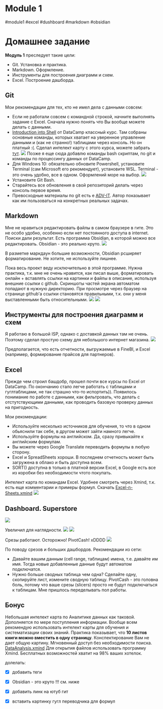 # Module 1
#module1 #excel #dushboard #markdown #obsidian 

# Домашнее задание

**Модуль 1** преследует такие цели:
- Git. Установка и практика.
- Markdown. Оформление.
- Инструменты для построения диаграмм и схем.
- Excel. Построение дашборда.
## Git
Мои рекомендации для тех, кто не имел дела с данными совсем:
- Если не работали совсем с командной строкой, начните выполнять задание с Excel. Сначала нужно понять что Вы вообще можете делать с данными.
- [Introduction into Shell](https://www.datacamp.com/courses/introduction-to-shell-for-data-science) от DataCamp классный курс. Там собраны основные команды, которых хватает на уверенное управление данными и (как не странно!) таблицами через консоль. Но он платный :(. Сделал интелект карту с этого курса, можете забрать [тут](cli/CLI.xmind).
![](cli/snap_screen_2022121712414455555555.png) Позже я еще сюда добавлю команды bash скриптам, по git и команды по процессингу данных от DataCamp.
- Для Windows 10: обязательно обновите Powershell, установите Terminal (сам Microsoft его рекомендует), установите WSL. Terminal - это очень удобно, все в одном. Оформлений море на выбор.
![](_att/snap_screen_20230129004529%201.png)
- Установите Git Bash.
- Старайтесь все обновления в свой репозиторий делать через консоль первое время.
- Превосходные материалы по git есть e [ADV-IT](https://www.youtube.com/watch?v=DK2PsTcSFFM&list=PLg5SS_4L6LYstwxTEOU05E0URTHnbtA0l). Автор показывает как им пользоваться на конкретных реальных задачах.


## Markdown
Мне не нравиться редактировать файлы в самом браузере в гите. Это не особо удобно, особенно если нет постоянного доступа в internet.
Поиски дали результат. Есть программа Obsidian, в которой можно все редактировать. Obsidian - это реально круто. 
![](_att/snap_screen_20230129003746.png)

В разметке маркдаун большие возможности, Obsidian рсширяет форматирование. Не хотите, не используйте лишнее.

Пока весь проект веду исключительно в этой программе. Нужна практика, т.к. мне не очень нравится, как писал выше, форматировать онлайн + вставлять ссылки на картинки и файлы в описание, используя внешние ссылки с github. 
Скриншоты частей экрана автоматом попадают в нужную директорию. При просмотре через браузер на странице github'a ссылки становятся правильными, т.к. они у меня выставленными быть относительными. 
![](_att/snap_screen_20230129134157.png)
![](_att/snap_screen_20230129134629.png)



## Инструменты для построения диаграмм и схем
Я работаю в большой ISP, однако с доставкой данных там не очень. Поэтому сделал простую схему для небольшого интернет магазина. 
![](draw_webstore.png)

Предполагается, что есть отчетности, выгружаемые в FineBI, и Excel (например, формирование прайсов для партнеров).

## Excel
Прежде чем строил башдобр, прошел почти все курсы по Excel от DataCamp. По окончанию стало легче работать с таблицами и гуглтаблицами, не так страшно что-то испортить)). Появилось понимание по работе с данными, как фильтровать, что делать с отстутствующими данными, как проводить базовую проверку данных на пригодность.

Мои рекомендации:
- Используйте несколько источников для обучения, то что в одном обьяснили так себе, в другом может зайти намного легче.
- Используйте формулы на английском. Да, сразу привыкайте к английским формулам.
- Вы можете через Google Translate переводить формулы в любую сторону. 
- Excel и SpreadSheets хороши. В последнем отчетность может быть загружена в облако и быть доступна всем.
- SORT() доступна в только в платной версии Excel, в Google есть все из коробки без необходимости чтото покупать.

Интелект карта по командам Excel. Удобнее смотреть через Xmind, т.к. есть еще комментарии и примеры формул. Скачать [Excel-n-Sheets.xmind](Excel/Excel-n-Sheets.xmind)
![](_att/snap_screen_20230129132531.png)

## Dashboard. Superstore
![](Excel/_att/snap_screen_20230128185118.png) 

Увеличил для наглядности.
![](Excel/_att/snap_screen_20230128185313.png)
![](Excel/_att/snap_screen_20230128185357.png)

Срезы работают. Осторожно! PivotCash! xDDDD
![](Excel/_att/snap_screen_20230129135357.png)

По поводу срезов и больших дашбордов. Рекомендации из сети:
- Давайте вашим данным (cell range, таблицам) имена, т.е. давайте им имя. Тогда новые добавленные данные будут автоматом подключатся.
- Нужно больше сводных таблица чем одна? Сделайте одну, скопируйте лист, измените сводную таблицу.
PivotCash - это головна боль, потому что ваше срезы (slicers) просто не будут подключаться к таблицам. Мне пришлось переделывать пол работы.

## Бонус
Небольшая интелект карта по Аналитике данных как таковой. Дополняется по мере поступления информации.
Вообще всем рекомендую использовать интелект карты для обучения и систематизации своих знаний. Практика показывает, что **10 листов книги можно вместить в одну страницу**. Конспектирование Вам не дает общую картину. Мгновенный доступ без необходимости поиска.
[DataAnalysis.xmind](DataAnalysis.xmind)
Для открытия файлов использовать программу Xmind. Бесплатных возможностей хватит на 98% ваших хотелок.







долелать:
- [x] добавить теги
- [x] Obsidian - это круто !!! см. ниже
- [x] добавить линк на ютуб гит
- [x] вставить картинку гугл переводчика для формул

